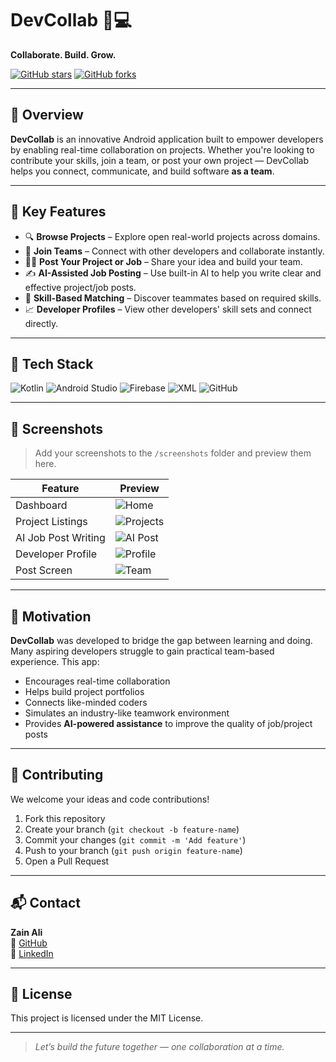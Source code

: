 # DevCollab 🤝💻  
**Collaborate. Build. Grow.**

[![GitHub stars](https://img.shields.io/github/stars/Hamama-Komal/DevCollab?style=social)](https://github.com/Hamama-Komal/DevCollab)
[![GitHub forks](https://img.shields.io/github/forks/Hamama-Komal/DevCollab?style=social)](https://github.com/Hamama-Komal/DevCollab)

---

## 📱 Overview

**DevCollab** is an innovative Android application built to empower developers by enabling real-time collaboration on projects. Whether you're looking to contribute your skills, join a team, or post your own project — DevCollab helps you connect, communicate, and build software **as a team**.

---

## 🚀 Key Features

- 🔍 **Browse Projects** – Explore open real-world projects across domains.
- 👥 **Join Teams** – Connect with other developers and collaborate instantly.
- 🧑‍💻 **Post Your Project or Job** – Share your idea and build your team.
- ✍️ **AI-Assisted Job Posting** – Use built-in AI to help you write clear and effective project/job posts.
- 💬 **Skill-Based Matching** – Discover teammates based on required skills.
- 📈 **Developer Profiles** – View other developers' skill sets and connect directly.

---

## 🧩 Tech Stack

![Kotlin](https://img.shields.io/badge/Kotlin-7F52FF?style=for-the-badge&logo=kotlin&logoColor=white)
![Android Studio](https://img.shields.io/badge/Android%20Studio-3DDC84?style=for-the-badge&logo=android-studio&logoColor=white)
![Firebase](https://img.shields.io/badge/Firebase-FFCA28?style=for-the-badge&logo=firebase&logoColor=white)
![XML](https://img.shields.io/badge/XML-E44D26?style=for-the-badge&logo=xml&logoColor=white)
![GitHub](https://img.shields.io/badge/GitHub-181717?style=for-the-badge&logo=github&logoColor=white)

---

## 📸 Screenshots

> Add your screenshots to the `/screenshots` folder and preview them here.

| Feature | Preview |
|--------|---------|
| Dashboard | ![Home](screenshots/dashboard.jpg) |
| Project Listings | ![Projects](screenshots/projects.jpg) |
| AI Job Post Writing | ![AI Post](screenshots/ai.jpg) |
| Developer Profile | ![Profile](screenshots/profile.jpg) |
| Post Screen | ![Team](screenshots/post.jpg) |

---

## 🎯 Motivation

**DevCollab** was developed to bridge the gap between learning and doing. Many aspiring developers struggle to gain practical team-based experience. This app:
- Encourages real-time collaboration  
- Helps build project portfolios  
- Connects like-minded coders  
- Simulates an industry-like teamwork environment  
- Provides **AI-powered assistance** to improve the quality of job/project posts

---

## 🤝 Contributing

We welcome your ideas and code contributions!

1. Fork this repository  
2. Create your branch (`git checkout -b feature-name`)  
3. Commit your changes (`git commit -m 'Add feature'`)  
4. Push to your branch (`git push origin feature-name`)  
5. Open a Pull Request  

---

## 📬 Contact

**Zain Ali**  
🔗 [GitHub](https://github.com/alizain9)  
📧 [LinkedIn](https://www.linkedin.com/in/zain-ali-android-develper/)

---

## 📄 License

This project is licensed under the MIT License.

---

> _Let’s build the future together — one collaboration at a time._

